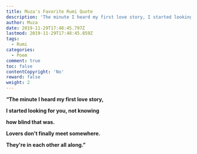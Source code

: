 ```yaml
---
title: Muza's Favorite Rumi Quote
description: 'The minute I heard my first love story, I started looking for you.'
author: Muza
date: 2019-11-29T17:48:45.797Z
lastmod: 2019-11-29T17:48:45.859Z
tags:
  - Rumi
categories:
  - Poem
comment: true
toc: false
contentCopyright: 'No'
reward: false
weight: 2
---
```

**“The minute I heard my first love story,**

**I started looking for you, not knowing**

**how blind that was.**

**Lovers don't finally meet somewhere.**

**They're in each other all along.”**
